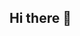 ## Hi there 👋

<!--
**CodeAKD/CodeAKD** is a ✨ _special_ ✨ repository because its `README.md` (this file) appears on your GitHub profile.

Here are some ideas to get you started:
<a href="https://app.daily.dev/abhisekdas"><img src="https://api.daily.dev/devcards/v2/Mk58cwFY5lv78piWTmGB1.png?type=wide&r=hkr" width="652" alt="Abhisek Das's Dev Card"/></a>

- 🔭 I’m currently working on ...
- 🌱 I’m currently learning ...
- 👯 I’m looking to collaborate on ...
- 🤔 I’m looking for help with ...
- 💬 Ask me about ...
- 📫 How to reach me: ...
- 😄 Pronouns: ...
- ⚡ Fun fact: ...
-->
